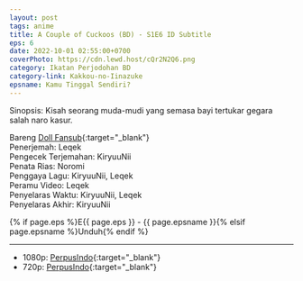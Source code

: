 ```yaml
---
layout: post
tags: anime
title: A Couple of Cuckoos (BD) - S1E6 ID Subtitle
eps: 6
date: 2022-10-01 02:55:00+0700
coverPhoto: https://cdn.lewd.host/cQr2N2Q6.png
category: Ikatan Perjodohan BD
category-link: Kakkou-no-Iinazuke
epsname: Kamu Tinggal Sendiri?
---
```


Sinopsis: Kisah seorang muda-mudi yang semasa bayi tertukar gegara salah naro kasur.

Bareng [Doll Fansub](https://www.perpusindo.info/user/Leqek){:target="_blank"}<br>
Penerjemah: Leqek<br>
Pengecek Terjemahan: KiryuuNii<br>
Penata Rias: Noromi<br>
Penggaya Lagu: KiryuuNii, Leqek<br>
Peramu Video: Leqek<br>
Penyelaras Waktu: KiryuuNii, Leqek<br>
Penyelaras Akhir: KiryuuNii<br>

{% if page.eps %}E{{ page.eps }} - {{ page.epsname }}{% elsif page.epsname %}Unduh{% endif %}

---
- 1080p: [PerpusIndo](https://www.perpusindo.info/berkas/3Hoj1oMy){:target="_blank"}<br>
- 720p: [PerpusIndo](https://www.perpusindo.info/berkas/bF5ztK1w){:target="_blank"}
